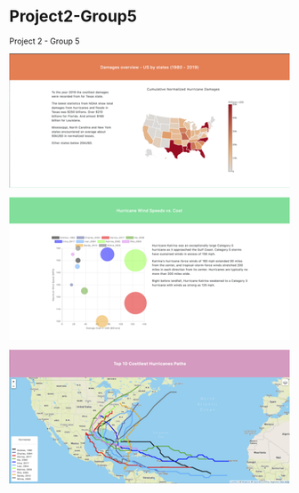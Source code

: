 # Project2-Group5
Project 2 - Group 5


![Images/deploy05.png](Images/00_readme_costmap.png)


![Images/deploy05.png](Images/02_readme_scatter.png)


![Images/deploy05.png](Images/03_readme_geomap.png)